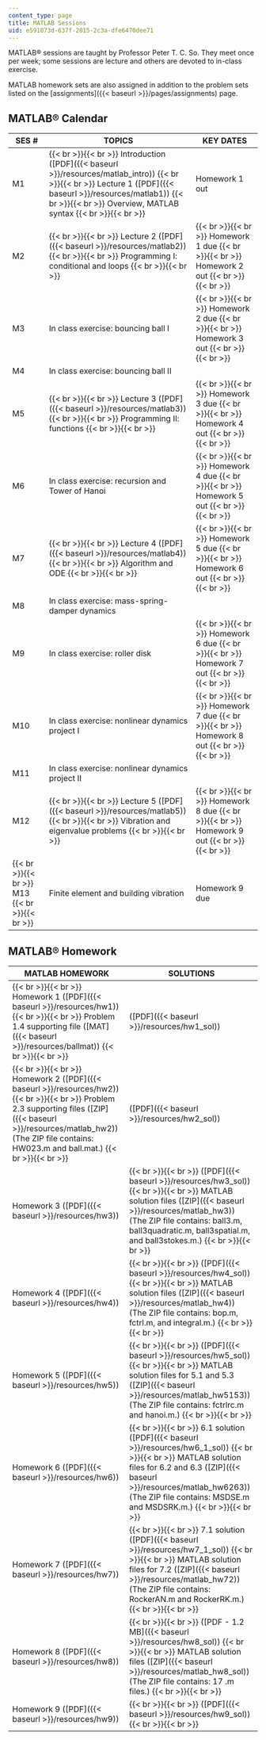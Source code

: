 ```yaml
---
content_type: page
title: MATLAB Sessions
uid: e591073d-637f-2015-2c3a-dfe6470dee71
---
```


MATLAB® sessions are taught by Professor Peter T. C. So. They meet once per week; some sessions are lecture and others are devoted to in-class exercise.

MATLAB homework sets are also assigned in addition to the problem sets listed on the [assignments]({{< baseurl >}}/pages/assignments) page.

MATLAB® Calendar
----------------

| SES # | TOPICS | KEY DATES |
| --- | --- | --- |
| M1 |  {{< br >}}{{< br >}} Introduction ([PDF]({{< baseurl >}}/resources/matlab_intro)) {{< br >}}{{< br >}} Lecture 1 ([PDF]({{< baseurl >}}/resources/matlab1)) {{< br >}}{{< br >}} Overview, MATLAB syntax {{< br >}}{{< br >}}  | Homework 1 out |
| M2 |  {{< br >}}{{< br >}} Lecture 2 ([PDF]({{< baseurl >}}/resources/matlab2)) {{< br >}}{{< br >}} Programming I: conditional and loops {{< br >}}{{< br >}}  |  {{< br >}}{{< br >}} Homework 1 due {{< br >}}{{< br >}} Homework 2 out {{< br >}}{{< br >}}  |
| M3 | In class exercise: bouncing ball I |  {{< br >}}{{< br >}} Homework 2 due {{< br >}}{{< br >}} Homework 3 out {{< br >}}{{< br >}}  |
| M4 | In class exercise: bouncing ball II | &nbsp; |
| M5 |  {{< br >}}{{< br >}} Lecture 3 ([PDF]({{< baseurl >}}/resources/matlab3)) {{< br >}}{{< br >}} Programming II: functions {{< br >}}{{< br >}}  |  {{< br >}}{{< br >}} Homework 3 due {{< br >}}{{< br >}} Homework 4 out {{< br >}}{{< br >}}  |
| M6 | In class exercise: recursion and Tower of Hanoi |  {{< br >}}{{< br >}} Homework 4 due {{< br >}}{{< br >}} Homework 5 out {{< br >}}{{< br >}}  |
| M7 |  {{< br >}}{{< br >}} Lecture 4 ([PDF]({{< baseurl >}}/resources/matlab4)) {{< br >}}{{< br >}} Algorithm and ODE {{< br >}}{{< br >}}  |  {{< br >}}{{< br >}} Homework 5 due {{< br >}}{{< br >}} Homework 6 out {{< br >}}{{< br >}}  |
| M8 | In class exercise: mass-spring-damper dynamics | &nbsp; |
| M9 | In class exercise: roller disk |  {{< br >}}{{< br >}} Homework 6 due {{< br >}}{{< br >}} Homework 7 out {{< br >}}{{< br >}}  |
| M10 | In class exercise: nonlinear dynamics project I |  {{< br >}}{{< br >}} Homework 7 due {{< br >}}{{< br >}} Homework 8 out {{< br >}}{{< br >}}  |
| M11 | In class exercise: nonlinear dynamics project II | &nbsp; |
| M12 |  {{< br >}}{{< br >}} Lecture 5 ([PDF]({{< baseurl >}}/resources/matlab5)) {{< br >}}{{< br >}} Vibration and eigenvalue problems {{< br >}}{{< br >}}  |  {{< br >}}{{< br >}} Homework 8 due {{< br >}}{{< br >}} Homework 9 out {{< br >}}{{< br >}}  |
|  {{< br >}}{{< br >}} M13 {{< br >}}{{< br >}}  | Finite element and building vibration | Homework 9 due 

MATLAB® Homework
----------------

| MATLAB HOMEWORK | SOLUTIONS |
| --- | --- |
|  {{< br >}}{{< br >}} Homework 1 ([PDF]({{< baseurl >}}/resources/hw1)) {{< br >}}{{< br >}} Problem 1.4 supporting file ([MAT]({{< baseurl >}}/resources/ballmat)) {{< br >}}{{< br >}}  | ([PDF]({{< baseurl >}}/resources/hw1_sol)) |
|  {{< br >}}{{< br >}} Homework 2 ([PDF]({{< baseurl >}}/resources/hw2)) {{< br >}}{{< br >}} Problem 2.3 supporting files ([ZIP]({{< baseurl >}}/resources/matlab_hw2)) (The ZIP file contains: HW023.m and ball.mat.) {{< br >}}{{< br >}}  | ([PDF]({{< baseurl >}}/resources/hw2_sol)) |
| Homework 3 ([PDF]({{< baseurl >}}/resources/hw3)) |  {{< br >}}{{< br >}} ([PDF]({{< baseurl >}}/resources/hw3_sol)) {{< br >}}{{< br >}} MATLAB solution files ([ZIP]({{< baseurl >}}/resources/matlab_hw3)) (The ZIP file contains: ball3.m, ball3quadratic.m, ball3spatial.m, and ball3stokes.m.) {{< br >}}{{< br >}}  |
| Homework 4 ([PDF]({{< baseurl >}}/resources/hw4)) |  {{< br >}}{{< br >}} ([PDF]({{< baseurl >}}/resources/hw4_sol)) {{< br >}}{{< br >}} MATLAB solution files ([ZIP]({{< baseurl >}}/resources/matlab_hw4)) (The ZIP file contains: bop.m, fctrl.m, and integral.m.) {{< br >}}{{< br >}}  |
| Homework 5 ([PDF]({{< baseurl >}}/resources/hw5)) |  {{< br >}}{{< br >}} ([PDF]({{< baseurl >}}/resources/hw5_sol)) {{< br >}}{{< br >}} MATLAB solution files for 5.1 and 5.3 ([ZIP]({{< baseurl >}}/resources/matlab_hw5153)) (The ZIP file contains: fctrlrc.m and hanoi.m.) {{< br >}}{{< br >}}  |
| Homework 6 ([PDF]({{< baseurl >}}/resources/hw6)) |  {{< br >}}{{< br >}} 6.1 solution ([PDF]({{< baseurl >}}/resources/hw6_1_sol)) {{< br >}}{{< br >}} MATLAB solution files for 6.2 and 6.3 ([ZIP]({{< baseurl >}}/resources/matlab_hw6263)) (The ZIP file contains: MSDSE.m and MSDSRK.m.) {{< br >}}{{< br >}}  |
| Homework 7 ([PDF]({{< baseurl >}}/resources/hw7)) |  {{< br >}}{{< br >}} 7.1 solution ([PDF]({{< baseurl >}}/resources/hw7_1_sol)) {{< br >}}{{< br >}} MATLAB solution files for 7.2 ([ZIP]({{< baseurl >}}/resources/matlab_hw72)) (The ZIP file contains: RockerAN.m and RockerRK.m.) {{< br >}}{{< br >}}  |
| Homework 8 ([PDF]({{< baseurl >}}/resources/hw8)) |  {{< br >}}{{< br >}} ([PDF - 1.2 MB]({{< baseurl >}}/resources/hw8_sol)) {{< br >}}{{< br >}} MATLAB solution files ([ZIP]({{< baseurl >}}/resources/matlab_hw8_sol)) (The ZIP file contains: 17 .m files.) {{< br >}}{{< br >}}  |
| Homework 9 ([PDF]({{< baseurl >}}/resources/hw9)) |  {{< br >}}{{< br >}} ([PDF]({{< baseurl >}}/resources/hw9_sol)) {{< br >}}{{< br >}}